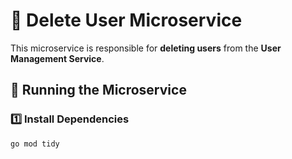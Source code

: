 # 📌 Delete User Microservice

This microservice is responsible for **deleting users** from the **User Management Service**.

## 🚀 Running the Microservice

### **1️⃣ Install Dependencies**
```sh
go mod tidy